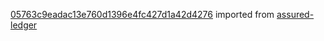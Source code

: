 [05763c9eadac13e760d1396e4fc427d1a42d4276](https://github.com/insolar/assured-ledger/commit/05763c9eadac13e760d1396e4fc427d1a42d4276) imported from [assured-ledger](https://github.com/insolar/assured-ledger)
